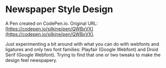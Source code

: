 # Newspaper Style Design

A Pen created on CodePen.io. Original URL: [https://codepen.io/silkine/pen/QWBxVX](https://codepen.io/silkine/pen/QWBxVX).

Just experimenting a bit around with what you can do with webfonts and ligatures and only two font families: Playfair (Google Webfont) and Droid Serif (Google Webfont). Trying to find that one or two tweaks to make the design feel newspapery. 